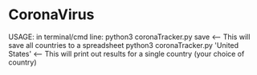# CoronaVirus

USAGE: in terminal/cmd line:
python3 coronaTracker.py save <-- This will save all countries to a spreadsheet
python3 coronaTracker.py 'United States' <-- This will print out results for a single country (your choice of country)
